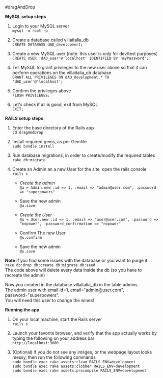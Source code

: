 #dragAndDrop

**MySQL setup steps**  

1. Login to your MySQL server  
`mysql -u root -p`  

2. Create a database called villaitalia_db  
`CREATE DATABASE dAD_development;`  

3. Create a new MySQL user (note: this user is only for dev/test purposes)  
`CREATE USER 'dAD_user'@'localhost' IDENTIFIED BY 'myPassword';`  

4. Tell MySQL to grant privileges to the new user above so that it can perform operations on the villaitalia_db database  
`GRANT ALL PRIVILEGES ON dAD_development.* TO 'dAD_user'@'localhost';`  

5. Confirm the privileges above  
`FLUSH PRIVILEGES;`  

6. Let's check if all is good, exit from MySQL  
`EXIT;`  

**RAILS setup steps**    

1. Enter the base directory of the Rails app  
`cd dragAndDrop`  

2. Install required gems, as per Gemfile  
`sudo bundle install`  

3. Run database migrations, in order to create/modify the required tables  
`rake db:migrate`  

5. Create an Admin an a new User for the site, open the rails console  
`rails c`  

	- *Create the admin*  
	`@a = Admin.new :id => 1, :email => "admin@user.com", :password => "superpowers"`  

	- Save the new admin  
	`@a.save`  
	
	- *Create the User*  
	`@u = User.new :id => 1, :email => "user@user.com", :password => "nopower", :password_confirmation => "nopower"`  

	- Confirm The new User  
	`@u.confirm`

	- Save the new admin  
	`@u.save`  

**Note** if you find some issues with the database or you want to purge it  
`rake db:drop db:create db:migrate db:seed`  
The code above will delete every data inside the db (so you have to recreate the admin)    

Now you created in the database villaitalia_db in the table admins.  
The admin user with email id=1, email="admin@user.com", password="superpowers".  
You will need this user to change the wines!    

**Running the app**    

1. On your local machine, start the Rails server  
`rails s`  

2. Launch your favorite browser, and verify that the app actually works by typing the following on your address bar  
`http://localhost:3000`  

3. (Optional) If you do not see any images, or the webpage layout looks messy, then run the following commands  
`sudo bundle exec rake assets:clean RAILS_ENV=development`  
`sudo bundle exec rake assets:clobber RAILS_ENV=development`  
`sudo bundle exec rake assets:precompile RAILS_ENV=development`  


